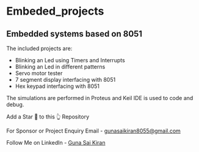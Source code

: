 # Embeded_projects
<h2>Embedded systems based on 8051</h2>
The included projects are:
<ul>
<li>Blinking an Led using Timers and Interrupts</li>
<li>Blinking an Led in different patterns </li>
<li>Servo motor tester</li>
<li>7 segment display interfacing with 8051</li>
<li>Hex keypad interfacing with 8051</li>
</ul>

The simulations are performed in Proteus and Keil IDE is used to code and debug.

Add a Star 🌟 to this 👆 Repository


For Sponsor or Project Enquiry
Email - gunasaikiran8055@gmail.com

Follow Me on
LinkedIn - <a href="https://www.linkedin.com/in/guna-sai-kiran-b526a2220/">Guna Sai Kiran</a>
